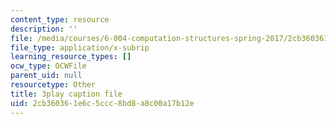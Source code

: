 ```yaml
---
content_type: resource
description: ''
file: /media/courses/6-004-computation-structures-spring-2017/2cb360361e6c5ccc8bd8a8c00a17b12e_5jZ8VZ6G2uY.vtt
file_type: application/x-subrip
learning_resource_types: []
ocw_type: OCWFile
parent_uid: null
resourcetype: Other
title: 3play caption file
uid: 2cb36036-1e6c-5ccc-8bd8-a8c00a17b12e
---
```

